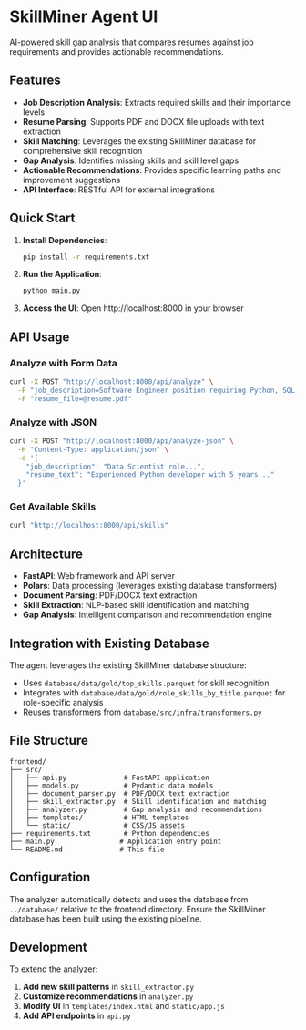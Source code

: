 # SkillMiner Agent UI

AI-powered skill gap analysis that compares resumes against job requirements and provides actionable recommendations.

## Features

- **Job Description Analysis**: Extracts required skills and their importance levels
- **Resume Parsing**: Supports PDF and DOCX file uploads with text extraction
- **Skill Matching**: Leverages the existing SkillMiner database for comprehensive skill recognition
- **Gap Analysis**: Identifies missing skills and skill level gaps
- **Actionable Recommendations**: Provides specific learning paths and improvement suggestions
- **API Interface**: RESTful API for external integrations

## Quick Start

1. **Install Dependencies**:
   ```bash
   pip install -r requirements.txt
   ```

2. **Run the Application**:
   ```bash
   python main.py
   ```

3. **Access the UI**:
   Open http://localhost:8000 in your browser

## API Usage

### Analyze with Form Data
```bash
curl -X POST "http://localhost:8000/api/analyze" \
  -F "job_description=Software Engineer position requiring Python, SQL, and machine learning experience..." \
  -F "resume_file=@resume.pdf"
```

### Analyze with JSON
```bash
curl -X POST "http://localhost:8000/api/analyze-json" \
  -H "Content-Type: application/json" \
  -d '{
    "job_description": "Data Scientist role...",
    "resume_text": "Experienced Python developer with 5 years..."
  }'
```

### Get Available Skills
```bash
curl "http://localhost:8000/api/skills"
```

## Architecture

- **FastAPI**: Web framework and API server
- **Polars**: Data processing (leverages existing database transformers)
- **Document Parsing**: PDF/DOCX text extraction
- **Skill Extraction**: NLP-based skill identification and matching
- **Gap Analysis**: Intelligent comparison and recommendation engine

## Integration with Existing Database

The agent leverages the existing SkillMiner database structure:
- Uses `database/data/gold/top_skills.parquet` for skill recognition
- Integrates with `database/data/gold/role_skills_by_title.parquet` for role-specific analysis
- Reuses transformers from `database/src/infra/transformers.py`

## File Structure

```
frontend/
├── src/
│   ├── api.py              # FastAPI application
│   ├── models.py           # Pydantic data models
│   ├── document_parser.py  # PDF/DOCX text extraction
│   ├── skill_extractor.py  # Skill identification and matching
│   ├── analyzer.py         # Gap analysis and recommendations
│   ├── templates/          # HTML templates
│   └── static/             # CSS/JS assets
├── requirements.txt        # Python dependencies
├── main.py                # Application entry point
└── README.md              # This file
```

## Configuration

The analyzer automatically detects and uses the database from `../database/` relative to the frontend directory. Ensure the SkillMiner database has been built using the existing pipeline.

## Development

To extend the analyzer:

1. **Add new skill patterns** in `skill_extractor.py`
2. **Customize recommendations** in `analyzer.py`
3. **Modify UI** in `templates/index.html` and `static/app.js`
4. **Add API endpoints** in `api.py`